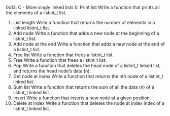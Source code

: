 0x13. C - More singly linked lists
0. Print list
 Write a function that prints all the elements of a listint_t list.
1. List length
 Write a function that returns the number of elements in a linked listint_t list.
2. Add node
 Write a function that adds a new node at the beginning of a listint_t list.
3. Add node at the end
 Write a function that adds a new node at the end of a listint_t list.
4. Free list
 Write a function that frees a listint_t list.
5. Free
 Write a function that frees a listint_t list.
6. Pop
 Write a function that deletes the head node of a listint_t linked list, and returns the head node’s data (n).
7. Get node at index
 Write a function that returns the nth node of a listint_t linked list.
8. Sum list
 Write a function that returns the sum of all the data (n) of a listint_t linked list.
9. Insert
 Write a function that inserts a new node at a given position.
10. Delete at index
 Write a function that deletes the node at index index of a listint_t linked list.
